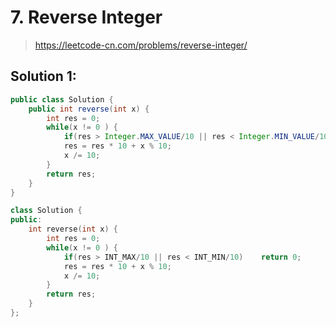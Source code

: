 # 7. Reverse Integer
> https://leetcode-cn.com/problems/reverse-integer/

## Solution 1:
```java
public class Solution {
    public int reverse(int x) {
        int res = 0;
        while(x != 0 ) {
            if(res > Integer.MAX_VALUE/10 || res < Integer.MIN_VALUE/10)    return 0;
            res = res * 10 + x % 10;
            x /= 10;
        }
        return res;
    }
}
```
```cpp
class Solution {
public:
    int reverse(int x) {
        int res = 0;
        while(x != 0 ) {
            if(res > INT_MAX/10 || res < INT_MIN/10)    return 0;
            res = res * 10 + x % 10;
            x /= 10;
        }
        return res;
    }
};
```
